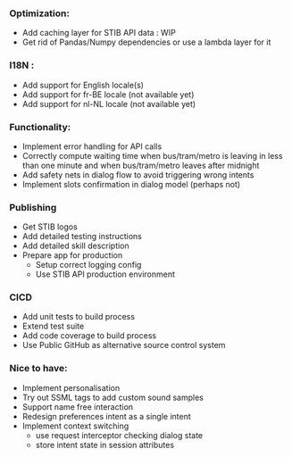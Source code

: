 ### Optimization:
- Add caching layer for STIB API data : WIP
- Get rid of Pandas/Numpy dependencies or use a lambda layer for it

### I18N :
- Add support for English locale(s)
- Add support for fr-BE locale (not available yet)
- Add support for nl-NL locale (not available yet)
    
### Functionality:
- Implement error handling for API calls
- Correctly compute waiting time when bus/tram/metro is leaving 
 in less than one minute and when bus/tram/metro leaves after midnight
- Add safety nets in dialog flow to avoid triggering wrong intents 
- Implement slots confirmation in dialog model (perhaps not)

### Publishing
- Get STIB logos
- Add detailed testing instructions
- Add detailed skill description
- Prepare app for production 
    - Setup correct logging config 
    - Use STIB API production environment

### CICD
- Add unit tests to build process
- Extend test suite
- Add code coverage to build process
- Use Public GitHub as alternative source control system

### Nice to have:
- Implement personalisation 
- Try out SSML tags to add custom sound samples
- Support name free interaction
- Redesign preferences intent as a single intent
- Implement context switching 
    - use request interceptor checking dialog state
    - store intent state in session attributes

